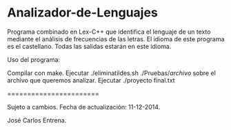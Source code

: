 Analizador-de-Lenguajes
=======================

Programa combinado en Lex-C++ que identifica el lenguaje de un texto mediante el análisis de frecuencias de las letras. 
El idioma de este programa es el castellano. Todas las salidas estarán en este idioma.  

Uso del programa: 

Compilar con make. 
Ejecutar ./eliminatildes.sh ./Pruebas/$archivo$ sobre el archivo que queremos analizar. 
Ejecutar ./proyecto final.txt

=======================

Sujeto a cambios. Fecha de actualización: 11-12-2014. 

José Carlos Entrena.
